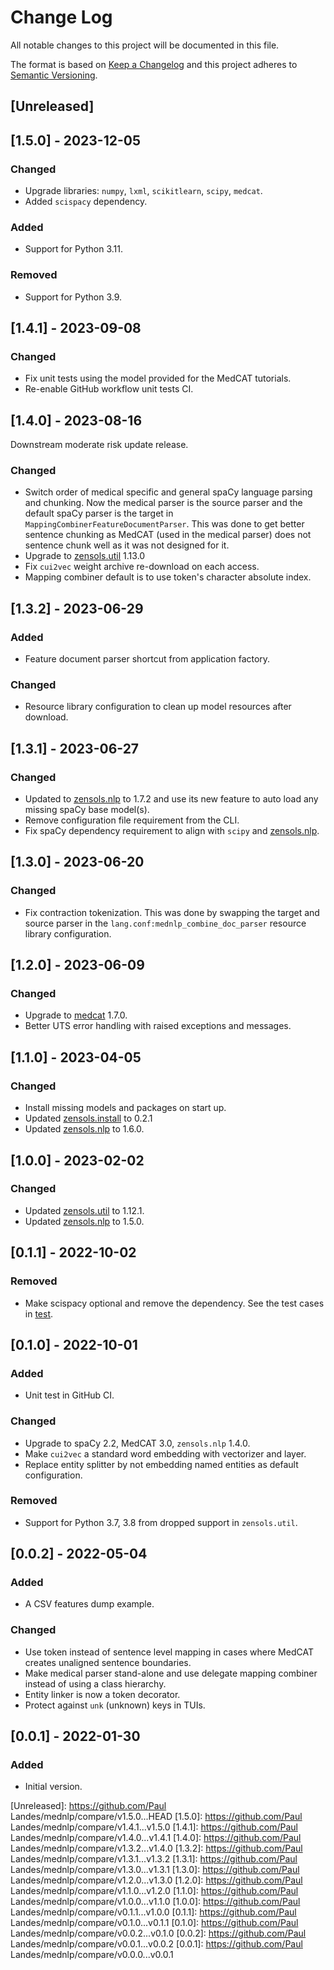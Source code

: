 # Change Log
All notable changes to this project will be documented in this file.

The format is based on [Keep a Changelog](http://keepachangelog.com/)
and this project adheres to [Semantic Versioning](http://semver.org/).


## [Unreleased]


## [1.5.0] - 2023-12-05
### Changed
- Upgrade libraries: `numpy`, `lxml`, `scikitlearn`, `scipy`, `medcat`.
- Added `scispacy` dependency.

### Added
- Support for Python 3.11.

### Removed
- Support for Python 3.9.


## [1.4.1] - 2023-09-08
### Changed
- Fix unit tests using the model provided for the MedCAT tutorials.
- Re-enable GitHub workflow unit tests CI.


## [1.4.0] - 2023-08-16
Downstream moderate risk update release.

### Changed
- Switch order of medical specific and general spaCy language parsing and
  chunking.  Now the medical parser is the source parser and the default spaCy
  parser is the target in `MappingCombinerFeatureDocumentParser`.  This was
  done to get better sentence chunking as MedCAT (used in the medical parser)
  does not sentence chunk well as it was not designed for it.
- Upgrade to [zensols.util] 1.13.0
- Fix `cui2vec` weight archive re-download on each access.
- Mapping combiner default is to use token's character absolute index.


## [1.3.2] - 2023-06-29
### Added
- Feature document parser shortcut from application factory.

### Changed
- Resource library configuration to clean up model resources after download.


## [1.3.1] - 2023-06-27
### Changed
- Updated to [zensols.nlp] to 1.7.2 and use its new feature to auto load any
  missing spaCy base model(s).
- Remove configuration file requirement from the CLI.
- Fix spaCy dependency requirement to align with `scipy` and  [zensols.nlp].


## [1.3.0] - 2023-06-20
### Changed
- Fix contraction tokenization.  This was done by swapping the target and
  source parser in the `lang.conf:mednlp_combine_doc_parser` resource library
  configuration.


## [1.2.0] - 2023-06-09
### Changed
- Upgrade to [medcat] 1.7.0.
- Better UTS error handling with raised exceptions and messages.


## [1.1.0] - 2023-04-05
### Changed
- Install missing models and packages on start up.
- Updated [zensols.install] to 0.2.1
- Updated [zensols.nlp] to 1.6.0.


## [1.0.0] - 2023-02-02
### Changed
- Updated [zensols.util] to 1.12.1.
- Updated [zensols.nlp] to 1.5.0.


## [0.1.1] - 2022-10-02
### Removed
- Make scispacy optional and remove the dependency.  See the test cases in
  [test](test/entlink).


## [0.1.0] - 2022-10-01
### Added
- Unit test in GitHub CI.

### Changed
- Upgrade to spaCy 2.2, MedCAT 3.0, `zensols.nlp` 1.4.0.
- Make `cui2vec` a standard word embedding with vectorizer and layer.
- Replace entity splitter by not embedding named entities as default
  configuration.

### Removed
- Support for Python 3.7, 3.8 from dropped support in `zensols.util`.


## [0.0.2] - 2022-05-04
### Added
- A CSV features dump example.

### Changed
- Use token instead of sentence level mapping in cases where MedCAT creates
  unaligned sentence boundaries.
- Make medical parser stand-alone and use delegate mapping combiner instead of
  using a class hierarchy.
- Entity linker is now a token decorator.
- Protect against `unk` (unknown) keys in TUIs.


## [0.0.1] - 2022-01-30
### Added
- Initial version.


<!-- links -->
[Unreleased]: https://github.com/Paul Landes/mednlp/compare/v1.5.0...HEAD
[1.5.0]: https://github.com/Paul Landes/mednlp/compare/v1.4.1...v1.5.0
[1.4.1]: https://github.com/Paul Landes/mednlp/compare/v1.4.0...v1.4.1
[1.4.0]: https://github.com/Paul Landes/mednlp/compare/v1.3.2...v1.4.0
[1.3.2]: https://github.com/Paul Landes/mednlp/compare/v1.3.1...v1.3.2
[1.3.1]: https://github.com/Paul Landes/mednlp/compare/v1.3.0...v1.3.1
[1.3.0]: https://github.com/Paul Landes/mednlp/compare/v1.2.0...v1.3.0
[1.2.0]: https://github.com/Paul Landes/mednlp/compare/v1.1.0...v1.2.0
[1.1.0]: https://github.com/Paul Landes/mednlp/compare/v1.0.0...v1.1.0
[1.0.0]: https://github.com/Paul Landes/mednlp/compare/v0.1.1...v1.0.0
[0.1.1]: https://github.com/Paul Landes/mednlp/compare/v0.1.0...v0.1.1
[0.1.0]: https://github.com/Paul Landes/mednlp/compare/v0.0.2...v0.1.0
[0.0.2]: https://github.com/Paul Landes/mednlp/compare/v0.0.1...v0.0.2
[0.0.1]: https://github.com/Paul Landes/mednlp/compare/v0.0.0...v0.0.1

[zensols.util]: https://github.com/plandes/util
[zensols.nlp]: https://github.com/plandes/nlparse
[zensols.install]: https://github.com/plandes/install
[medcat]: https://github.com/CogStack/MedCAT
